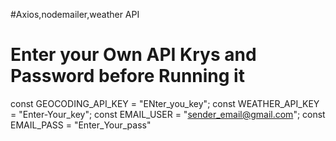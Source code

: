 #Axios,nodemailer,weather API



# Enter your Own API Krys and Password before Running it
const GEOCODING_API_KEY = "ENter_you_key";
const WEATHER_API_KEY = "Enter-Your_key";
const EMAIL_USER = "sender_email@gmail.com";
const EMAIL_PASS = "Enter_Your_pass"
